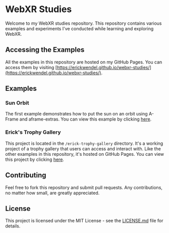 # WebXR Studies

Welcome to my WebXR studies repository. This repository contains various examples and experiments I've conducted while learning and exploring WebXR.

## Accessing the Examples

All the examples in this repository are hosted on my GitHub Pages. You can access them by visiting [https://erickwendel.github.io/webxr-studies/](https://erickwendel.github.io/webxr-studies/).

## Examples

### Sun Orbit

The first example demonstrates how to put the sun on an orbit using A-Frame and aframe-extras. You can view this example by clicking [here](https://erickwendel.github.io/webxr-studies/sun-orbit).

### Erick's Trophy Gallery

This project is located in the `/erick-trophy-gallery` directory. It's a working project of a trophy gallery that users can access and interact with. Like the other examples in this repository, it's hosted on GitHub Pages. You can view this project by clicking [here](https://erickwendel.github.io/webxr-studies/erick-trophy-gallery).

## Contributing

Feel free to fork this repository and submit pull requests. Any contributions, no matter how small, are greatly appreciated.

## License

This project is licensed under the MIT License - see the [LICENSE.md](LICENSE.md) file for details.